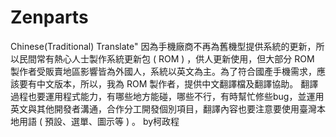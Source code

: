 # Zenparts
Chinese(Traditional) Translate"
        因為手機廠商不再為舊機型提供系統的更新，所以民間常有熱心人士製作系統更新包 ( ROM ) ，供人更新使用，但大部分 ROM 製作者受販賣地區影響皆為外國人，系統以英文為主。為了符合國產手機需求，應該要有中文版本，所以，我為 ROM 製作者，提供中文翻譯檔及翻譯協助。
         翻譯過程也要運用程式能力，有哪些地方能碰，哪些不行，有時幫忙修些bug，並運用英文與其他開發者溝通，合作分工開發個別項目，翻譯內容也要注意要使用臺灣本地用語 ( 預設、選單、圖示等 ) 。
         by柯政程
         
         
